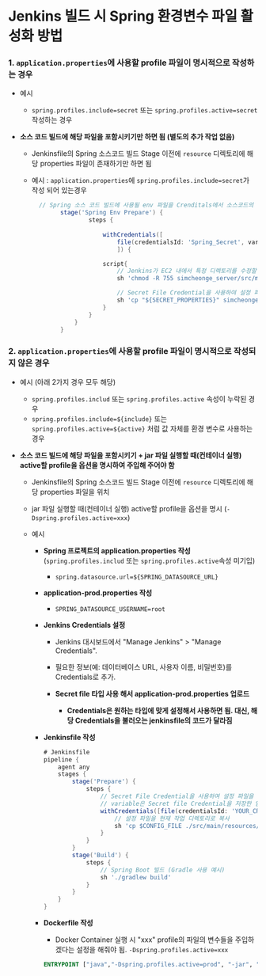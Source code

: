 # Jenkins 빌드 시 Spring 환경변수 파일 활성화 방법



### 1. `application.properties`에 사용할 profile 파일이 명시적으로 작성하는 경우

- 예시 

  - `spring.profiles.include=secret` 또는 `spring.profiles.active=secret` 작성하는 경우

- **소스 코드 빌드에 해당 파일을 포함시키기만 하면 됨 (별도의 추가 작업 없음)** 

  - Jenkinsfile의 Spring 소스코드 빌드 Stage 이전에  `resource` 디렉토리에 해당 properties 파일이 존재하기만 하면 됨

  - 예시 : `application.properties`에 `spring.profiles.include=secret`가 작성 되어 있는경우

    ```groovy
      // Spring 소스 코드 빌드에 사용될 env 파일을 Crenditals에서 소스코드의 디렉토리로 복사하는 단계
            stage('Spring Env Prepare') {
                    steps {
      
                        withCredentials([
                            file(credentialsId: 'Spring_Secret', variable: 'SECRET_PROPERTIES')
                            ]) {
    
                        script{
                            // Jenkins가 EC2 내에서 특정 디렉토리를 수정할 수 있도록 권한 변경
                            sh 'chmod -R 755 simcheonge_server/src/main/resources/'
    
                            // Secret File Credential을 사용하여 설정 파일을 Spring 프로젝트의 resources 디렉토리로 복사
                            sh 'cp "${SECRET_PROPERTIES}" simcheonge_server/src/main/resources/application-secret.properties'
                        }
                    }   
                }
            }
    ```

    

### 2. `application.properties`에 사용할 profile 파일이 명시적으로 작성되지 않은 경우

- 예시 (아래 2가지 경우 모두 해당)
  - `spring.profiles.includ` 또는 `spring.profiles.active` 속성이 누락된 경우
  - `spring.profiles.include=${include}` 또는 `spring.profiles.active=${active}` 처럼 값 자체를 환경 변수로 사용하는 경우

- **소스 코드 빌드에 해당 파일을 포함시키기 + jar 파일 실행할 때(컨테이너 실행) active할 profile을 옵션을 명시하여 주입해 주어야 함**

  - Jenkinsfile의 Spring 소스코드 빌드 Stage 이전에  `resource` 디렉토리에 해당 properties 파일을 위치

  - jar 파일 실행할 때(컨테이너 실행) active할 profile을 옵션을 명시 (`-Dspring.profiles.active=xxx`)

  - 예시

    - **Spring 프로젝트의 application.properties 작성** (`spring.profiles.includ` 또는 `spring.profiles.active`속성 미기입)

      - ```properties
        spring.datasource.url=${SPRING_DATASOURCE_URL}
        ```


    - **application-prod.properties 작성**

      - ```properties
        SPRING_DATASOURCE_USERNAME=root
        ```


    - **Jenkins Credentials 설정**
      - Jenkins 대시보드에서 "Manage Jenkins" > "Manage Credentials".
      
      - 필요한 정보(예: 데이터베이스 URL, 사용자 이름, 비밀번호)를 Credentials로 추가.
      
      - **Secret file 타입 사용 해서 application-prod.properties 업로드**
        - **Credentials은 원하는 타입에 맞게 설정해서 사용하면 됨. 대신, 해당 Credentials을 불러오는 jenkinsfile의 코드가 달라짐**
      

    - **Jenkinsfile 작성**

      ```groovy
      # Jenkinsfile
      pipeline {
          agent any
          stages {
              stage('Prepare') {
                  steps {
                      // Secret File Credential을 사용하여 설정 파일을 임시 경로로 복사
                      // variable은 Secret file Credential을 저장한 임시 파일의 경로를 담는 환경 변수의 이름 
                      withCredentials([file(credentialsId: 'YOUR_CREDENTIALS_ID', variable: 'CONFIG_FILE')]) {
                          // 설정 파일을 현재 작업 디렉토리로 복사
                          sh 'cp $CONFIG_FILE ./src/main/resources/application-env.properties'
                      }
                  }
              }
              stage('Build') {
                  steps {
                      // Spring Boot 빌드 (Gradle 사용 예시)
                      sh './gradlew build'
                  }
              }
          }
      }
      ```


    - **Dockerfile 작성**

        - Docker Container 실행 시 "xxx" profile의 파일의 변수들을 주입하겠다는 설정을 해줘야 됨.  `-Dspring.profiles.active=xxx`

        ```dockerfile
        ENTRYPOINT ["java","-Dspring.profiles.active=prod", "-jar", "/app/app.jar"]
        ```


### 
